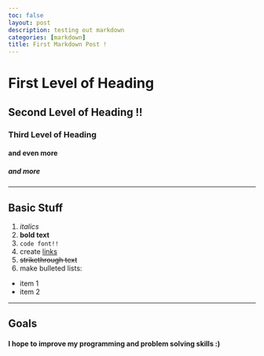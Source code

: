```yaml
---
toc: false
layout: post
description: testing out markdown
categories: [markdown]
title: First Markdown Post !
---
```


# First Level of Heading
## Second Level of Heading !!
### Third Level of Heading
#### and even more 
##### and more

---

## Basic Stuff
1. *italics* 
2. **bold text**
3. `code font!!`
4. create [links](https://www.pinterest.com.au/)
5. ~~strikethrough text~~
6. make bulleted lists:
- item 1
- item 2

---

## Goals
#### I hope to improve my programming and problem solving skills :)
